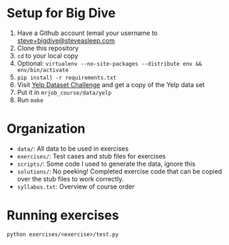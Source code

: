 Setup for Big Dive
==================

1. Have a Github account (email your username to
   [steve+bigdive@steveasleep.com](steve+bigdive@steveasleep.com)
2. Clone this repository
3. `cd` to your local copy
4. Optional: `virtualenv --no-site-packages --distribute env && env/bin/activate`
5. `pip install -r requirements.txt`
6. Visit [Yelp Dataset Challenge](http://www.yelp.com/dataset_challenge/data)
   and get a copy of the Yelp data set
7. Put it in `mrjob_course/data/yelp`
8. Run `make`

Organization
============

* `data/`: All data to be used in exercises
* `exercises/`: Test cases and stub files for exercises
* `scripts/`: Some code I used to generate the data, ignore this
* `solutions/`: No peeking! Completed exercise code that can be copied over
  the stub files to work correctly.
* `syllabus.txt`: Overview of course order

Running exercises
=================

```
python exercises/<exercise>/test.py
```
